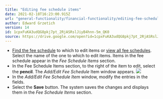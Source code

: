 ```yaml
---
title: "Editing fee schedule items"
date: 2021-02-18T16:23:00.915Z
url: "general-functionality/financial-functionality/editing-fee-schedule-items.html"
author: Edward Grzetich
version: 14
id: 1cpxFuKA3udQG8pkj7pt_2RjASRslJiyB4hnn-5m_QK0
source: https://drive.google.com/open?id=1cpxFuKA3udQG8pkj7pt_2RjASRslJiyB4hnn-5m_QK0
---
```

* [Find the fee schedule](finding-fee-schedules.html) to which to edit items or [view all fee schedules](viewing-all-fee-schedules.html). Select the name of the one to which to edit items. Items in the fee schedule appear in the <em>Fee Schedule Items</em> section.
* In the Fee Schedule Items section, to the right of the item to edit, select the <strong>pencil</strong>. The <em>Add/Edit Fee Schedule</em> Item window appears.  ![](../../external_files/914640b8d96ec58ceab0d11f7e72dd67.png)
* In the <em>Add/Edit Fee Schedule Item</em> window, modify the entries in the fields.
* Select the <strong>Save</strong> button. The system saves the changes and displays them in the <em>Fee Schedule Items</em> section.
